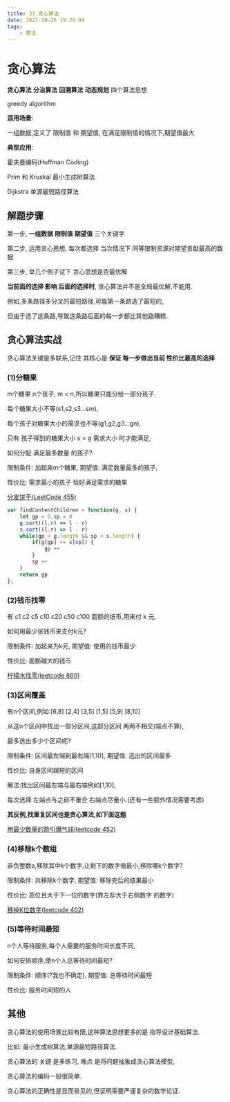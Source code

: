 ```yaml
---
title: 37.贪心算法
date: 2021-10-26 19:29:04
tags: 
    - 算法
---
```


# 贪心算法

__贪心算法__ __分治算法__ __回溯算法__ __动态规划__ 四个算法思想

greedy algorithm

__适用场景__:

一组数据,定义了 限制值 和 期望值, 在满足限制值的情况下,期望值最大

__典型应用__:

霍夫曼编码(Huffman Coding)

Prim 和 Kruskal 最小生成树算法

Dijkstra 单源最短路径算法


## 解题步骤

第一步, __一组数据__ __限制值__ __期望值__ 三个关键字

第二步, 运用贪心思想, 每次都选择 当次情况下 同等限制资源对期望贡献最高的数据

第三步, 举几个例子试下 贪心思想是否最优解


__当前面的选择 影响 后面的选择时__, 贪心算法并不是全局最优解,不能用.

例如,多条路径多分叉的最短路径,可能第一条路选了最短的,

但由于选了这条路,导致这条路后面的每一步都比其他路糟糕.

## 贪心算法实战

贪心算法关键是多联系,记住 其核心是 __保证 每一步做出当前 性价比最高的选择__

### (1)分糖果

m个糖果 n个孩子, m < n,所以糖果只能分给一部分孩子.

每个糖果大小不等(s1,s2,s3...sm),

每个孩子对糖果大小的需求也不等(g1,g2,g3...gn),

只有 孩子得到的糖果大小 s > g 需求大小 时才能满足,

如何分配 满足最多数量 的孩子? 


限制条件: 加起来m个糖果, 期望值: 满足数量最多的孩子,

性价比: 需求最小的孩子 恰好满足需求的糖果

[分发饼干(LeetCode 455)](https://leetcode-cn.com/problems/assign-cookies/)

```js
var findContentChildren = function(g, s) {
    let gp = 0,sp = 0
    g.sort((l,r) => l - r)
    s.sort((l,r) => l - r)
    while(gp < g.length && sp < s.length) {
        if(g[gp] <= s[sp]) {
            gp ++
        }
        sp ++
    }
    return gp
};
```

### (2)钱币找零

有 c1 c2 c5 c10 c20 c50 c100 面额的纸币,用来付 k 元,

如何用最少张钱币来支付k元?


限制条件: 加起来为k元, 期望值: 使用的钱币最少

性价比: 面额越大的钱币

[柠檬水找零(leetcode 860)](https://leetcode-cn.com/problems/lemonade-change/)

### (3)区间覆盖

有n个区间,例如:[6,8] [2,4] [3,5] [1,5] [5,9] [8,10]

从这n个区间中找出一部分区间,这部分区间 两两不相交(端点不算),

最多选出多少个区间呢?


限制条件: 区间最左端到最右端[1,10], 期望值: 选出的区间最多

性价比: 自身区间越短的区间

解法:找出区间最左端与最右端例如[1,10],

每次选择 左端点与之前不重合 右端点尽量小.(还有一些额外情况需要考虑)

__其反例,找重复区间也是贪心算法,如下面这题__

[用最少数量的箭引爆气球(leetcode 452)](https://leetcode-cn.com/problems/minimum-number-of-arrows-to-burst-balloons/)

### (4)移除k个数组

非负整数a,移除其中k个数字,让剩下的数字值最小,移除哪k个数字?


限制条件: 共移除k个数字, 期望值: 移除完后的结果最小

性价比: 高位且大于下一位的数字(靠左却大于右侧数字 的数字)

[移掉K位数字(leetcode 402)](https://www.algomooc.com/algocamp2)

### (5)等待时间最短

n个人等待服务,每个人需要的服务时间长度不同,

如何安排顺序,使n个人总等待时间最短?


限制条件: 顺序(?我也不确定), 期望值: 总等待时间最短

性价比: 服务时间短的人

## 其他

贪心算法的使用场景比较有限,这种算法思想更多的是 指导设计基础算法.

比如: 最小生成树算法,单源最短路径算法.

贪心算法的 关键 是多练习, 难点 是将问题抽象成贪心算法模型,

贪心算法的编码一般很简单.

贪心算法的正确性是显而易见的,但证明需要严谨复杂的数学论证.
